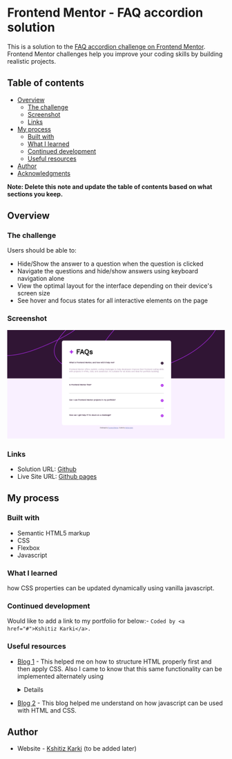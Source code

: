 # Frontend Mentor - FAQ accordion solution

This is a solution to the [FAQ accordion challenge on Frontend Mentor](https://www.frontendmentor.io/challenges/faq-accordion-wyfFdeBwBz). Frontend Mentor challenges help you improve your coding skills by building realistic projects.

## Table of contents

-   [Overview](#overview)
    -   [The challenge](#the-challenge)
    -   [Screenshot](#screenshot)
    -   [Links](#links)
-   [My process](#my-process)
    -   [Built with](#built-with)
    -   [What I learned](#what-i-learned)
    -   [Continued development](#continued-development)
    -   [Useful resources](#useful-resources)
-   [Author](#author)
-   [Acknowledgments](#acknowledgments)

**Note: Delete this note and update the table of contents based on what sections you keep.**

## Overview

### The challenge

Users should be able to:

-   Hide/Show the answer to a question when the question is clicked
-   Navigate the questions and hide/show answers using keyboard navigation alone
-   View the optimal layout for the interface depending on their device's screen size
-   See hover and focus states for all interactive elements on the page

### Screenshot

![screenshot](image.png)

### Links

-   Solution URL: [Github]()
-   Live Site URL: [Github pages]()

## My process

### Built with

-   Semantic HTML5 markup
-   CSS
-   Flexbox
-   Javascript

### What I learned

how CSS properties can be updated dynamically using vanilla javascript.

### Continued development

Would like to add a link to my portfolio for below:-
`Coded by <a href="#">Kshitiz Karki</a>.`

### Useful resources

-   [Blog 1](https://webdesign.tutsplus.com/how-to-build-an-accordion-using-only-html--cms-106881t) - This helped me on how to structure HTML properly first and then apply CSS. Also I came to know that this same functionality can be implemented alternately using <details> tag as well and without any javascript.

-   [Blog 2](https://www.freecodecamp.org/news/build-an-accordion-menu-using-html-css-and-javascript/) - This blog helped me understand on how javascript can be used with HTML and CSS.

## Author

-   Website - [Kshitiz Karki]() (to be added later)
